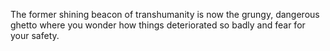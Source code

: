 
The former shining beacon of transhumanity is now the grungy, dangerous ghetto where you wonder how things deteriorated so badly and fear for your safety.